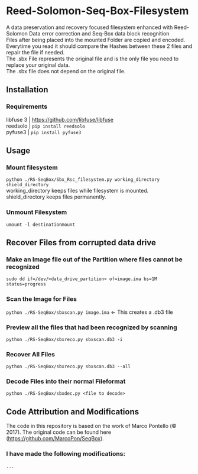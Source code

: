 # Reed-Solomon-Seq-Box-Filesystem
A data preservation and recovery focused filesystem enhanced with Reed-Solomon Data error correction and Seq-Box data block recognition <br/>
Files after being placed into the mounted Folder are copied and encoded. <br/>
Everytime you read it should compare the Hashes between these 2 files and repair the file if needed. <br/>
The .sbx File represents the original file and is the only file you need to replace your original data. <br/>
The .sbx file does not depend on the original file. <br/>

## Installation
### Requirements
libfuse 3 | https://github.com/libfuse/libfuse<br/>
reedsolo | `pip install reedsolo`<br/>
pyfuse3 | `pip install pyfuse3`<br/>

## Usage
### Mount filesystem
`python ./RS-SeqBox/Sbx_Rsc_filesystem.py working_directory shield_directory`
<br/>
working_directory keeps files while filesystem is mounted. 
<br/>
shield_directory keeps files permanently.
### Unmount Filesystem
`umount -l destinationmount`

## Recover Files from corrupted data drive
### Make an Image file out of the Partition where files cannot be recognized
`sudo dd if=/dev/<data_drive_partition> of=image.ima bs=1M status=progress`
### Scan the Image for Files
`python ./RS-SeqBox/sbxscan.py image.ima` <- This creates a .db3 file
### Preview all the files that had been recognized by scanning
`python ./RS-SeqBox/sbxreco.py sbxscan.db3 -i`
### Recover All Files
`python ./RS-SeqBox/sbxreco.py sbxscan.db3 --all`
### Decode Files into their normal Fileformat
`python ./RS-SeqBox/sbxdec.py <file to decode>`
## Code Attribution and Modifications
The code in this repository is based on the work of Marco Pontello (© 2017). The original code can be found here (https://github.com/MarcoPon/SeqBox). <br/> 
### I have made the following modifications: <br/>
`...`
